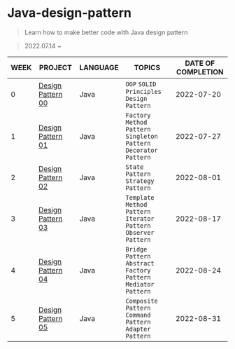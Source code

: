 # Java-design-pattern
> Learn how to make better code with Java design pattern

> 2022.07.14 ~


| WEEK | PROJECT                      | LANGUAGE | TOPICS                                                                                                     |  DATE OF COMPLETION |
| ------ | ---------------------------- | -------- | ---------------------------------------------------------------------------------------------------------- | ------------------------ |
| 0  | [Design Pattern 00](./Week0) | Java      | `OOP` `SOLID Principles` `Design Pattern`  |  2022-07-20  |
| 1  | [Design Pattern 01](./Week1) | Java      | `Factory Method Pattern` `Singleton Pattern` `Decorator Pattern`  |  2022-07-27  |
| 2  | [Design Pattern 02](./Week2) | Java      | `State Pattern` `Strategy Pattern`  |  2022-08-01  |
| 3  | [Design Pattern 03](./Week3) | Java      | `Template Method Pattern` `Iterator Pattern` `Observer Pattern`  |  2022-08-17  |
| 4  | [Design Pattern 04](./Week4) | Java      | `Bridge Pattern` `Abstract Factory Pattern` `Mediator Pattern` |  2022-08-24  |
| 5  | [Design Pattern 05](./Week5) | Java      | `Composite Pattern` `Command Pattern` `Adapter Pattern` |  2022-08-31  |
